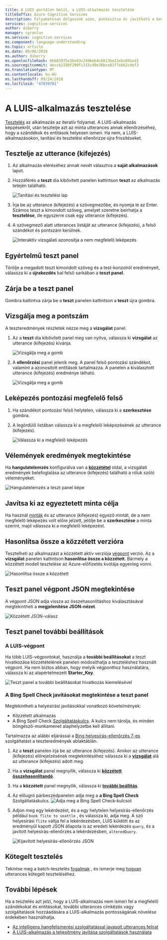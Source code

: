 ```yaml
---
title: A LUIS portálon belül, a LUIS-alkalmazás tesztelése
titleSuffix: Azure Cognitive Services
description: Folyamatosan dolgozunk azon, pontosítsa és javítható a beszédfelismerés annak az alkalmazás a Language Understanding (LUIS) használatával.
services: cognitive-services
author: diberry
manager: cgronlun
ms.service: cognitive-services
ms.component: language-understanding
ms.topic: article
ms.date: 09/06/2018
ms.author: diberry
ms.openlocfilehash: 6bb03975e36e93c2496eb4c6013be21ebc891ed1
ms.sourcegitcommit: 4ecc62198f299fc215c49e38bca81f7eb62cdef3
ms.translationtype: MT
ms.contentlocale: hu-HU
ms.lasthandoff: 09/24/2018
ms.locfileid: "47039701"
---
```

# <a name="test-your-luis-app"></a>A LUIS-alkalmazás tesztelése
<a name="train-your-app"></a>
[Tesztelés](luis-concept-test.md) az alkalmazás az iteratív folyamat. A LUIS-alkalmazás képzésekről, után tesztelje azt az minta utterances annak ellenőrzéséhez, hogy a szándékok és entitások helyesen ismeri. Ha nem, a LUIS-alkalmazásokon, tanítási és tesztelési ellenőrizze újra frissítéseket. 

<!-- anchors for H2 name changes -->
<a name="test-your-app"></a>
<a name="access-the-test-page"></a>
<a name="luis-interactive-testing"></a>
## <a name="test-an-utterance"></a>Tesztelje az utterance (kifejezés)

1. Az alkalmazás eléréséhez annak nevét választva a **saját alkalmazások** lapot. 

2. Hozzáférés a **teszt** dia kibővített panelen kattintson **teszt** az alkalmazás tetején található.

    ![Tanítási és tesztelési lap](./media/luis-how-to-interactive-test/test.png)

3. Írja be az utterance (kifejezés) a szövegmezőbe, és nyomja le az Enter. Számos teszt a kimondott szöveg, amelyet szeretne beírhatja a **tesztelése**, de egyszerre csak egy utterance (kifejezés).

4. A szövegmező alatt utterances listáját az utterance (kifejezés), a felső szándékot és pontszám kerülnek.

    ![Interaktív vizsgálati azonosítja a nem megfelelő leképezés](./media/luis-how-to-interactive-test/test-weather-1.png)

## <a name="clear-test-panel"></a>Egyértelmű teszt panel
Törölje a megadott teszt kimondott szöveg és a test-konzolról eredményeit, válassza ki a **újrakezdés** bal felső sarkában a **teszt panel**. 

## <a name="close-test-panel"></a>Zárja be a teszt panel
Gombra kattintva zárja be a **teszt** panelen kattintson a **teszt** újra gombra.

## <a name="inspect-score"></a>Vizsgálja meg a pontszám
A teszteredmények részletek nézze meg a **vizsgálat** panel. 
 
1. Az a **teszt** dia kibővített panel meg van nyitva, válassza ki **vizsgálat** az utterance (kifejezés) kívánja. 

    ![Vizsgálja meg a gomb](./media/luis-how-to-interactive-test/inspect.png)

2. A **ellenőrzési** panel jelenik meg. A panel felső pontozási szándékot, valamint a azonosított entitások tartalmazza. A panelen a kiválasztott utterance (kifejezés) eredménye látható.

    ![Vizsgálja meg a gomb](./media/luis-how-to-interactive-test/inspect-panel.png)

## <a name="correct-top-scoring-intent"></a>Leképezés pontozási megfelelő felső

1. Ha szándékot pontozási felső helytelen, válassza ki a **szerkesztése** gombra.

2.  A legördülő listában válassza ki a megfelelő leképezésének az utterance (kifejezés).

    ![Válassza ki a megfelelő leképezés](./media/luis-how-to-interactive-test/intent-select.png)

## <a name="view-sentiment-results"></a>Vélemények eredmények megtekintése

Ha **hangulatelemzés** konfigurálva van a **[közzététel](luis-how-to-publish-app.md#enable-sentiment-analysis)** oldal, a vizsgálati eredmények belefoglalása az utterance (kifejezés) található a róluk szóló véleményeket. 

![Hangulatelemzés a teszt panel képe](./media/luis-how-to-interactive-test/sentiment.png)

## <a name="correct-matched-patterns-intent"></a>Javítsa ki az egyeztetett minta célja
Ha használ [minták](luis-concept-patterns.md) és az utterance (kifejezés) egyező mintát, de a nem megfelelő leképezés volt előre jelzett, jelölje be a **szerkesztése** a minta szerint, majd válassza ki a megfelelő leképezést.

## <a name="compare-with-published-version"></a>Hasonlítsa össze a közzétett verzióra
Tesztelheti az alkalmazást a közzétett aktív verziója [végpont](luis-glossary.md#endpoint) verzió. Az a **vizsgálat** panelen kattintson **hasonlítsa össze a közzétett**. Bármely a közzétett modell tesztelése az Azure-előfizetés kvótája egyenleg vonni. 

![Hasonlítsa össze a közzétett](./media/luis-how-to-interactive-test/inspect-panel-compare.png)

## <a name="view-endpoint-json-in-test-panel"></a>Teszt panel végpont JSON megtekintése
A végpont JSON adja vissza az összehasonlításhoz kiválasztásával megtekintheti a **megjelenítése JSON-nézet**.

![Közzétett JSON-válasz](./media/luis-how-to-interactive-test/inspect-panel-compare-json.png)

<!--Service name is 'Bing Spell Check v7 API' in the portal-->
## <a name="additional-settings-in-test-panel"></a>Teszt panel további beállítások

### <a name="luis-endpoint"></a>A LUIS-végpont
Ha több LUIS-végpontokat, használja a **további beállításokat** a teszt hivatkozása közzétételének panelen módosíthatja a teszteléshez használt végpont. Ha nem biztos abban, hogy melyik végponthoz használatára, válassza ki az alapértelmezett **Starter_Key**. 

![Teszt panel a további beállításokat hivatkozás kiemelésével](./media/luis-how-to-interactive-test/interactive-with-spell-check-service-key.png)


### <a name="view-bing-spell-check-corrections-in-test-panel"></a>A Bing Spell Check javításokat megtekintése a teszt panel
Megtekintheti a helyesírási javításokkal vonatkozó követelmények: 

* Közzétett alkalmazás
* A Bing Spell Check [Szolgáltatáskulcs](https://azure.microsoft.com/try/cognitive-services/?api=spellcheck-api). A kulcs nem tárolja, és minden böngésző-munkamenet alaphelyzetbe kell állítani. 

Tartalmazza az alábbi eljárással a [Bing helyesírás-ellenőrzés 7-es](https://azure.microsoft.com/services/cognitive-services/spell-check/) szolgáltatást a teszteredmények ablaktáblán. 

1. Az a **teszt** panelen írja be az utterance (kifejezés). Amikor az utterance (kifejezés) előrejelzésének megtekintéséhez válassza ki a **[vizsgálat](#inspect-score)** alá az utterance (kifejezés) adott meg. 

2. Ha a **vizsgálat** panel megnyílik, válassza ki  **[közzétett összehasonlítandó](#compare-with-published-version)**. 

3. Ha a **közzétett** panel megnyílik, válassza ki  **[további beállítás](#additional-settings-in-test-panel)**.

4. Az előugró párbeszédpanelen adja meg a **a Bing Spell Check** Szolgáltatáskulcs. 
    ![Adja meg a Bing Spell Check-kulcsot](./media/luis-how-to-interactive-test/interactive-with-spell-check-service-key.png)

5. Adjon meg egy lekérdezést, és a egy helytelen helyesírás-ellenőrzés például `book flite to seattle` , és válassza ki, adja meg. A szó helyesírási `flite` váltja fel a lekérdezésben, LUIS küldött és az eredményül kapott JSON állapota is az eredeti lekérdezés `query`, és a javított helyesírás-ellenőrzés a lekérdezésben, `alteredQuery`.

    ![Kijavított helyesírás-ellenőrzés JSON](./media/luis-how-to-interactive-test/interactive-with-spell-check-results.png)

<a name="json-file-with-no-duplicates"></a>
<a name="import-a-dataset-file-for-batch-testing"></a>
<a name="export-rename-delete-or-download-dataset"></a>
<a name="run-a-batch-test-on-your-trained-app"></a>
<a name="access-batch-test-result-details-in-a-visualized-view"></a>
<a name="filter-chart-results-by-intent-or-entity"></a>
<a name="investigate-false-sections"></a>
<a name="view single-point utterance data"></a>
<a name="relabel-utterances-and-retrain"></a>
<a name="false-test-results"></a>
## <a name="batch-testing"></a>Kötegelt tesztelés
Tekintse meg a batch-tesztelés [fogalmak](luis-concept-batch-test.md) , és ismerje meg [hogyan](luis-how-to-batch-test.md) utterances kötegelt teszteléséhez.

## <a name="next-steps"></a>További lépések

Ha a tesztelés azt jelzi, hogy a LUIS-alkalmazás nem ismeri fel a megfelelő szándékokat és entitásokat, további utterances címkézés vagy szolgáltatások hozzáadására a LUIS-alkalmazás pontosságának növelése érdekében használhatja. 

* [Az intelligens hangfelismerési szolgáltatással javasolt utterances felirat](luis-how-to-review-endoint-utt.md) 
* [A LUIS-alkalmazás a teljesítmény javítása szolgáltatások használata](luis-how-to-add-features.md) 
